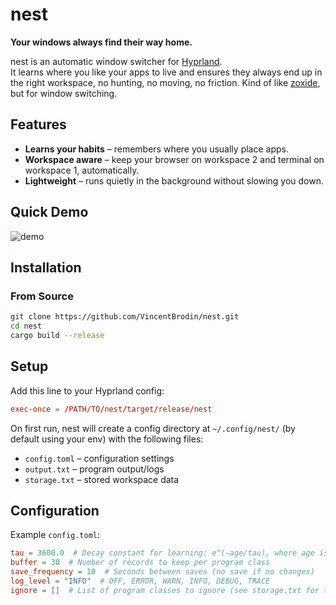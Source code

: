 # nest

**Your windows always find their way home.**

nest is an automatic window switcher for [Hyprland](https://github.com/hyprwm/Hyprland).  
It learns where you like your apps to live and ensures they always end up in the right workspace, no hunting, no moving, no friction.
Kind of like [zoxide](https://github.com/ajeetdsouza/zoxide), but for window switching.
## Features

- **Learns your habits** – remembers where you usually place apps.
- **Workspace aware** – keep your browser on workspace 2 and terminal on workspace 1, automatically.
- **Lightweight** – runs quietly in the background without slowing you down.

## Quick Demo

![demo](./assets/demo.gif)

##  Installation

### From Source

```bash
git clone https://github.com/VincentBrodin/nest.git 
cd nest
cargo build --release
```

## Setup

Add this line to your Hyprland config:

```conf
exec-once = /PATH/TO/nest/target/release/nest
```

On first run, nest will create a config directory at `~/.config/nest/` (by default using your env) with the following files:

- `config.toml` – configuration settings
- `output.txt` – program output/logs
- `storage.txt` – stored workspace data
    
## Configuration

Example `config.toml`:

```toml
tau = 3600.0  # Decay constant for learning: e^(-age/tau), where age is in seconds (default = 1h)  
buffer = 30  # Number of records to keep per program class  
save_frequency = 10  # Seconds between saves (no save if no changes)  
log_level = "INFO"  # OFF, ERROR, WARN, INFO, DEBUG, TRACE
ignore = []  # List of program classes to ignore (see storage.txt for the classes that are being tracked)
```

